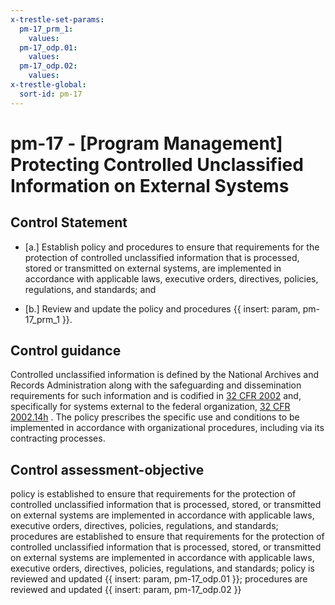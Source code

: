 ```yaml
---
x-trestle-set-params:
  pm-17_prm_1:
    values:
  pm-17_odp.01:
    values:
  pm-17_odp.02:
    values:
x-trestle-global:
  sort-id: pm-17
---
```


# pm-17 - \[Program Management\] Protecting Controlled Unclassified Information on External Systems

## Control Statement

- \[a.\] Establish policy and procedures to ensure that requirements for the protection of controlled unclassified information that is processed, stored or transmitted on external systems, are implemented in accordance with applicable laws, executive orders, directives, policies, regulations, and standards; and

- \[b.\] Review and update the policy and procedures {{ insert: param, pm-17_prm_1 }}.

## Control guidance

Controlled unclassified information is defined by the National Archives and Records Administration along with the safeguarding and dissemination requirements for such information and is codified in [32 CFR 2002](#91f992fb-f668-4c91-a50f-0f05b95ccee3) and, specifically for systems external to the federal organization, [32 CFR 2002.14h](https://www.govinfo.gov/content/pkg/CFR-2017-title32-vol6/xml/CFR-2017-title32-vol6-part2002.xml) . The policy prescribes the specific use and conditions to be implemented in accordance with organizational procedures, including via its contracting processes.

## Control assessment-objective

policy is established to ensure that requirements for the protection of controlled unclassified information that is processed, stored, or transmitted on external systems are implemented in accordance with applicable laws, executive orders, directives, policies, regulations, and standards;
procedures are established to ensure that requirements for the protection of controlled unclassified information that is processed, stored, or transmitted on external systems are implemented in accordance with applicable laws, executive orders, directives, policies, regulations, and standards;
policy is reviewed and updated {{ insert: param, pm-17_odp.01 }};
procedures are reviewed and updated {{ insert: param, pm-17_odp.02 }}
